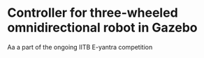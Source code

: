 # Controller for three-wheeled omnidirectional robot in Gazebo
Aa a part of the ongoing IITB E-yantra competition
